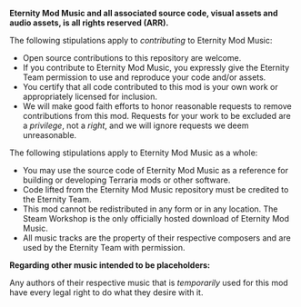 **Eternity Mod Music and all associated source code, visual assets and audio assets, is all rights reserved (ARR).**

The following stipulations apply to *contributing* to Eternity Mod Music:
- Open source contributions to this repository are welcome.
- If you contribute to Eternity Mod Music, you expressly give the Eternity Team permission to use and reproduce your code and/or assets.
- You certify that all code contributed to this mod is your own work or appropriately licensed for inclusion.
- We will make good faith efforts to honor reasonable requests to remove contributions from this mod. Requests for your work to be excluded are a *privilege*, not a *right*, and we will ignore requests we deem unreasonable.

The following stipulations apply to Eternity Mod Music as a whole:
- You may use the source code of Eternity Mod Music as a reference for building or developing Terraria mods or other software.
- Code lifted from the Eternity Mod Music repository must be credited to the Eternity Team.
- This mod cannot be redistributed in any form or in any location. The Steam Workshop is the only officially hosted download of Eternity Mod Music.
- All music tracks are the property of their respective composers and are used by the Eternity Team with permission.

**Regarding other music intended to be placeholders:**

Any authors of their respective music that is *temporarily* used for this mod have every legal right to do what they desire with it.